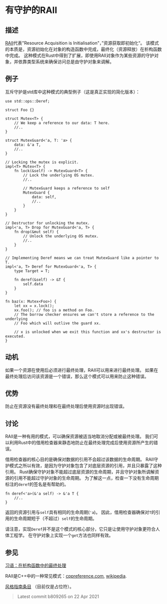 # 有守护的RAII

## 描述

[RAII][wikipedia]代表"Resource Acquisition is Initialisation"，”资源获取即初始化“。
该模式的本质是，资源初始化在对象的构造函数中完成，最终化（资源释放）在析构函数中完成。
这种模式在Rust中得到了扩展，即使用RAII对象作为某些资源的守护对象，并依靠类型系统来确保访问总是由守护对象来调解。

## 例子

互斥守护是std库中这种模式的典型例子（这是真正实现的简化版本）：

```rust,ignore
use std::ops::Deref;

struct Foo {}

struct Mutex<T> {
    // We keep a reference to our data: T here.
    //..
}

struct MutexGuard<'a, T: 'a> {
    data: &'a T,
    //..
}

// Locking the mutex is explicit.
impl<T> Mutex<T> {
    fn lock(&self) -> MutexGuard<T> {
        // Lock the underlying OS mutex.
        //..

        // MutexGuard keeps a reference to self
        MutexGuard {
            data: self,
            //..
        }
    }
}

// Destructor for unlocking the mutex.
impl<'a, T> Drop for MutexGuard<'a, T> {
    fn drop(&mut self) {
        // Unlock the underlying OS mutex.
        //..
    }
}

// Implementing Deref means we can treat MutexGuard like a pointer to T.
impl<'a, T> Deref for MutexGuard<'a, T> {
    type Target = T;

    fn deref(&self) -> &T {
        self.data
    }
}

fn baz(x: Mutex<Foo>) {
    let xx = x.lock();
    xx.foo(); // foo is a method on Foo.
    // The borrow checker ensures we can't store a reference to the underlying
    // Foo which will outlive the guard xx.

    // x is unlocked when we exit this function and xx's destructor is executed.
}
```

## 动机

如果一个资源在使用后必须进行最终处理，RAII可以用来进行最终处理。
如果在最终处理后访问该资源是一个错误，那么这个模式可以用来防止这种错误。

## 优势

防止在资源没有最终处理和在最终处理后使用资源时出现错误。

## 讨论

RAII是一种有用的模式，可以确保资源被适当地取消分配或被最终处理。
我们可以利用Rust中的借用检查器来静态地防止在最终处理完成后使用资源所产生的错误。

借用检查器的核心目的是确保对数据的引用不会超过该数据的生命周期。
RAII守护模式之所以有效，是因为守护对象包含了对底层资源的引用，并且只暴露了这种引用。
Rust确保守护对象不能超过底层资源的生命周期，并且守护对象所调解资源的引用不能超过守护对象的生命周期。
为了解这一点，检查一下没有生命周期标注的`deref`的签名是有帮助的。

```rust,ignore
fn deref<'a>(&'a self) -> &'a T {
    //..
}
```

返回的资源引用与`self`具有相同的生命周期(`'a`)。
因此，借用检查器确保对`T`的引用的生命周期短于（不超过）`self`的生命周期。

请注意，实现`Deref`并不是这个模式的核心部分，它只是让使用守护对象更符合人体工程学。
在守护对象上实现一个`get`方法也同样有效。

## 参见

[习语：在析构函数中的最终处理](../../idioms/dtor-finally.md)

RAII是C++中的一种常见模式：[cppreference.com](http://en.cppreference.com/w/cpp/language/raii),
[wikipedia][wikipedia].

[wikipedia]: https://en.wikipedia.org/wiki/Resource_Acquisition_Is_Initialization

[风格指南条目](https://doc.rust-lang.org/1.0.0/style/ownership/raii.html)
（目前仅是占位符）。

> Latest commit b809265 on 22 Apr 2021
